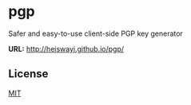 # pgp

Safer and easy-to-use client-side PGP key generator

**URL:** http://heiswayi.github.io/pgp/

## License

[MIT](LICENSE.md)
